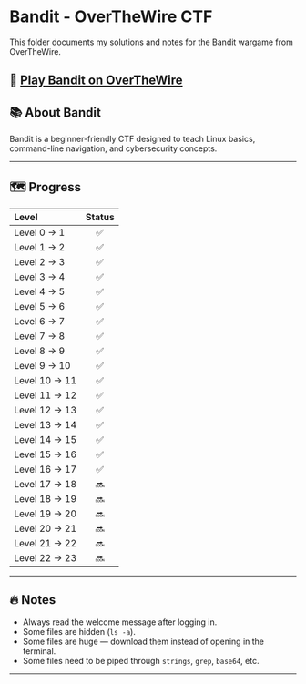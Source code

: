 # Bandit - OverTheWire CTF

This folder documents my solutions and notes for the Bandit wargame from OverTheWire.

🔗 [Play Bandit on OverTheWire](https://overthewire.org/wargames/bandit/)
---

## 📚 About Bandit
Bandit is a beginner-friendly CTF designed to teach Linux basics, command-line navigation, and cybersecurity concepts.

---

## 🗺️ Progress

| Level | Status | 
|:------|:------:|
| Level 0 → 1 | ✅ | 
| Level 1 → 2 | ✅ | 
| Level 2 → 3 | ✅ | 
| Level 3 → 4 | ✅ | 
| Level 4 → 5 | ✅ | 
| Level 5 → 6 | ✅ | 
| Level 6 → 7 | ✅ | 
| Level 7 → 8 | ✅ | 
| Level 8 → 9 | ✅ | 
| Level 9 → 10 | ✅ | 
| Level 10 → 11 | ✅ | 
| Level 11 → 12 | ✅ | 
| Level 12 → 13 | ✅| 
| Level 13 → 14 | ✅ |
| Level 14 → 15 | ✅ |
| Level 15 → 16 | ✅ |
| Level 16 → 17 | ✅ |
| Level 17 → 18 | 🔜 |
| Level 18 → 19 | 🔜 |
| Level 19 → 20 | 🔜 |
| Level 20 → 21 | 🔜 |
| Level 21 → 22 | 🔜 |
| Level 22 → 23 | 🔜 |

---

## 🔥 Notes
- Always read the welcome message after logging in.
- Some files are hidden (`ls -a`).
- Some files are huge — download them instead of opening in the terminal.
- Some files need to be piped through `strings`, `grep`, `base64`, etc.

---
